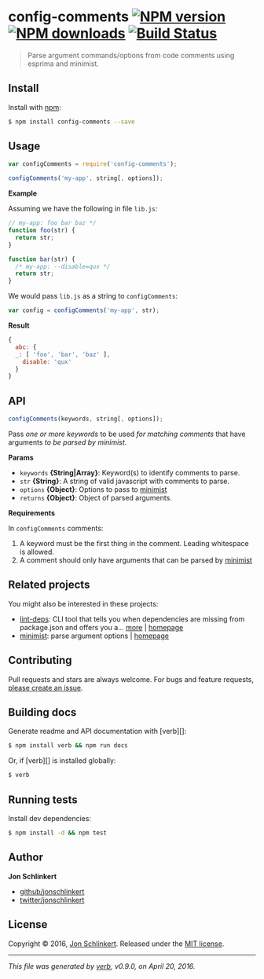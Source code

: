 # config-comments [![NPM version](https://img.shields.io/npm/v/config-comments.svg?style=flat)](https://www.npmjs.com/package/config-comments) [![NPM downloads](https://img.shields.io/npm/dm/config-comments.svg?style=flat)](https://npmjs.org/package/config-comments) [![Build Status](https://img.shields.io/travis/jonschlinkert/config-comments.svg?style=flat)](https://travis-ci.org/jonschlinkert/config-comments)

> Parse argument commands/options from code comments using esprima and minimist.

## Install

Install with [npm](https://www.npmjs.com/):

```sh
$ npm install config-comments --save
```

## Usage

```js
var configComments = require('config-comments');

configComments('my-app', string[, options]);
```

**Example**

Assuming we have the following in file `lib.js`:

```js
// my-app: foo bar baz */
function foo(str) {
  return str;
}

function bar(str) {
  /* my-app: --disable=qux */
  return str;
}
```

We would pass `lib.js` as a string to `configComments`:

```js
var config = configComments('my-app', str);
```

**Result**

```js
{ 
  abc: { 
  _: [ 'foo', 'bar', 'baz' ], 
    disable: 'qux' 
  } 
}
```

## API

```js
configComments(keywords, string[, options]);
```

Pass _one or more keywords_ to be used _for matching comments_ that have arguments _to be parsed by minimist_.

**Params**

* `keywords` **{String|Array}**: Keyword(s) to identify comments to parse.
* `str` **{String}**: A string of valid javascript with comments to parse.
* `options` **{Object}**: Options to pass to [minimist](https://github.com/substack/minimist)
* `returns` **{Object}**: Object of parsed arguments.

**Requirements**

In `configComments` comments:

1. A keyword must be the first thing in the comment. Leading whitespace is allowed.
2. A comment should only have arguments that can be parsed by [minimist](https://github.com/substack/minimist)

## Related projects

You might also be interested in these projects:

* [lint-deps](https://www.npmjs.com/package/lint-deps): CLI tool that tells you when dependencies are missing from package.json and offers you a… [more](https://www.npmjs.com/package/lint-deps) | [homepage](https://github.com/jonschlinkert/lint-deps)
* [minimist](https://www.npmjs.com/package/minimist): parse argument options | [homepage](https://github.com/substack/minimist)

## Contributing

Pull requests and stars are always welcome. For bugs and feature requests, [please create an issue](https://github.com/jonschlinkert/config-comments/issues/new).

## Building docs

Generate readme and API documentation with [verb][]:

```sh
$ npm install verb && npm run docs
```

Or, if [verb][] is installed globally:

```sh
$ verb
```

## Running tests

Install dev dependencies:

```sh
$ npm install -d && npm test
```

## Author

**Jon Schlinkert**

* [github/jonschlinkert](https://github.com/jonschlinkert)
* [twitter/jonschlinkert](http://twitter.com/jonschlinkert)

## License

Copyright © 2016, [Jon Schlinkert](https://github.com/jonschlinkert).
Released under the [MIT license](https://github.com/jonschlinkert/config-comments/blob/master/LICENSE).

***

_This file was generated by [verb](https://github.com/verbose/verb), v0.9.0, on April 20, 2016._